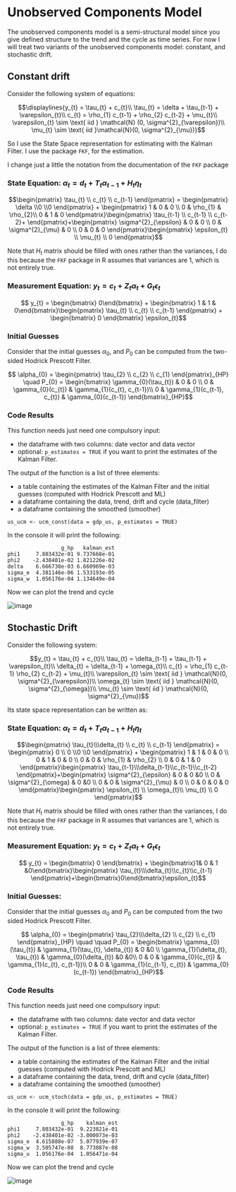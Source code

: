 # Unobserved Components Model

The unobserved components model is a semi-structural model since you give defined structure to the trend and the cycle as time series. For now I will treat two variants of the unobserved components model: constant, and stochastic drift. 

## Constant drift

Consider the following system of equations:

```math
\displaylines{y_{t} = \tau_{t} + c_{t}\\

\tau_{t} = \delta + \tau_{t-1} + \varepsilon_{t}\\

c_{t} = \rho_{1} c_{t-1} + \rho_{2} c_{t-2} + \mu_{t}\\

\varepsilon_{t} \sim \text{ iid } \mathcal{N} (0, \sigma^{2}_{\varepsilon})\\

\mu_{t} \sim \text{ iid }\mathcal{N}(0, \sigma^{2}_{\mu})}
```

So I use the State Space representation for estimating with the Kalman Filter. I use the package `FKF`, for the estimation. 

I change just a little the notation from the documentation of the `FKF` package

### State Equation: $\alpha_{t} = d_{t} + T_{t} \alpha_{t-1} + H_{t} \eta_{t}$

```math
\begin{pmatrix}
    \tau_{t} \\  c_{t} \\ c_{t-1}
    \end{pmatrix} = \begin{pmatrix}
    \delta \\0 \\0
    \end{pmatrix} + \begin{pmatrix}
    1 & 0 & 0 \\
    0 & \rho_{1} & \rho_{2}\\
    0 & 1 & 0
    \end{pmatrix}\begin{pmatrix}
    \tau_{t-1} \\ c_{t-1} \\ c_{t-2}+
    \end{pmatrix}+\begin{pmatrix}
    \sigma^{2}_{\epsilon} & 0 & 0 \\
    0 & \sigma^{2}_{\mu} & 0 \\
    0 & 0 & 0
    \end{pmatrix}\begin{pmatrix}
    \epsilon_{t} \\  \mu_{t} \\ 0
    \end{pmatrix}
```

Note that $H_{t}$ matrix should be filled with ones rather than the variances, I do this because the `FKF` package in R assumes that variances are 1, which is not entirely true.

### Measurement Equation: $y_{t} = c_{t} + Z_{t} \alpha_{t} + G_{t} \epsilon_{t}$

```math
 y_{t} = \begin{bmatrix} 0\end{bmatrix} + \begin{bmatrix} 1 & 1 & 0\end{bmatrix}\begin{pmatrix} \tau_{t} \\ c_{t} \\ c_{t-1} \end{pmatrix} + \begin{bmatrix} 0 \end{bmatrix} \epsilon_{t}
 ```
### Initial Guesses
Consider that the initial guesses $\alpha_{0}$, and $P_{0}$ can be computed from the two-sided Hodrick Prescott Filter.

```math
 \alpha_{0} =  \begin{pmatrix}
    \tau_{2} \\ c_{2} \\ c_{1}
    \end{pmatrix}_{HP} \quad 
    P_{0} = \begin{bmatrix} 
    \gamma_{0}(\tau_{t}) & 0 & 0 \\
    0 & \gamma_{0}(c_{t}) & \gamma_{1}(c_{t}, c_{t-1})\\
    0 & \gamma_{1}(c_{t-1}, c_{t}) & \gamma_{0}(c_{t-1})
    \end{bmatrix}_{HP}
```

### Code Results 

This function needs just need one compulsory input:
- the dataframe with two columns: date vector and data vector
- optional: `p_estimates = TRUE` if you want to print the estimates of the Kalman Filter. 


The output of the function is a list of three elements:
- a table containing the estimates of the Kalman Filter and the initial guesses (computed with Hodrick Prescott and ML)
- a dataframe containing the data, trend, drift and cycle (data_filter)
- a dataframe containing the smoothed (smoother)
```
us_ucm <- ucm_const(data = gdp_us, p_estimates = TRUE)
```

In the console it will print the following:

```
                 g_hp   kalman_est
phi1     7.803432e-01 9.737668e-01
phi2    -2.438401e-02 1.821226e-02
delta    6.666738e-03 6.660969e-03
sigma_e  4.381146e-06 1.533193e-05
sigma_w  1.056176e-04 1.134649e-04
```

Now we can plot the trend and cycle

![image](https://user-images.githubusercontent.com/103344273/194805570-1bc2088e-0dec-4e9b-a801-2c83d84ec4b8.png)



## Stochastic Drift

Consider the following system:

```math
y_{t} = \tau_{t} + c_{t}\\
\tau_{t} = \delta_{t-1} + \tau_{t-1} + \varepsilon_{t}\\
\delta_{t} = \delta_{t-1} + \omega_{t}\\
c_{t} = \rho_{1} c_{t-1} \rho_{2} c_{t-2} + \mu_{t}\\
\varepsilon_{t} \sim \text{ iid } \mathcal{N}(0, \sigma^{2}_{\varepsilon})\\
\omega_{t} \sim \text{ iid } \mathcal{N}(0, \sigma^{2}_{\omega})\\
\mu_{t} \sim \text{ iid } \mathcal{N}(0, \sigma^{2}_{\mu})
```
Its state space representation can be written as:

### State Equation: $\alpha_{t} = d_{t} + T_{t} \alpha_{t-1} + H_{t}\eta_{t}$

```math
\begin{pmatrix}
    \tau_{t}\\\delta_{t} \\ c_{t} \\ c_{t-1}
    \end{pmatrix} =  \begin{pmatrix}
    0 \\ 0 \\0 \\0
    \end{pmatrix} + \begin{pmatrix}
    1 & 1 & 0 & 0 \\
    0 & 1 & 0 & 0 \\
    0 & 0 & \rho_{1} & \rho_{2} \\
    0 & 0 & 1 & 0
    \end{pmatrix}\begin{pmatrix}
    \tau_{t-1}\\\delta_{t-1}\\c_{t-1}\\c_{t-2}
    \end{pmatrix}+\begin{pmatrix}
    \sigma^{2}_{\epsilon} & 0 & 0 &0 \\
    0 & \sigma^{2}_{\omega} & 0 &0 \\
    0 & 0 & \sigma^{2}_{\mu} & 0 \\
    0 & 0 & 0 & 0
    \end{pmatrix}\begin{pmatrix}
    \epsilon_{t} \\ \omega_{t}\\ \mu_{t} \\ 0
    \end{pmatrix}
```
Note that $H_{t}$ matrix should be filled with ones rather than the variances, I do this because the `FKF` package in R assumes that variances are 1, which is not entirely true.

### Measurement Equation: $y_{t} = c_{t} + Z_{t}\alpha_{t} + G_{t} \epsilon_{t}$

```math
 y_{t} = \begin{bmatrix} 0 \end{bmatrix} + \begin{bmatrix}1& 0 & 1 &0\end{bmatrix}\begin{pmatrix}
    \tau_{t}\\\delta_{t}\\c_{t}\\c_{t-1}
    \end{pmatrix}+\begin{bmatrix}0\end{bmatrix}\epsilon_{t}
```

### Initial Guesses:
Consider that the initial guesses $\alpha_0$ and $P_{0}$ can be computed from the two sided Hodrick Prescott Filter.

```math
 \alpha_{0} = \begin{pmatrix}
    \tau_{2}\\\delta_{2} \\ c_{2} \\ c_{1}
    \end{pmatrix}_{HP} \quad \quad P_{0} = \begin{bmatrix}
    \gamma_{0}(\tau_{t}) & \gamma_{1}(\tau_{t}, \delta_{t}) & 0 &0 \\
    \gamma_{1}(\delta_{t}, \tau_{t}) & \gamma_{0}(\delta_{t}) &0 &0\\
    0 & 0 & \gamma_{0}(c_{t}) & \gamma_{1}(c_{t}, c_{t-1})\\
    0 & 0 & \gamma_{1}(c_{t-1}, c_{t}) & \gamma_{0}(c_{t-1})
    \end{bmatrix}_{HP}
```

### Code Results 

This function needs just need one compulsory input:
- the dataframe with two columns: date vector and data vector
- optional: `p_estimates = TRUE` if you want to print the estimates of the Kalman Filter. 


The output of the function is a list of three elements:
- a table containing the estimates of the Kalman Filter and the initial guesses (computed with Hodrick Prescott and ML)
- a dataframe containing the data, trend, drift and cycle (data_filter)
- a dataframe containing the smoothed (smoother)
```
us_ucm <- ucm_stoch(data = gdp_us, p_estimates = TRUE)
```

In the console it will print the following:

```
                 g_hp    kalman_est
phi1     7.803432e-01  9.223821e-01
phi2    -2.438401e-02 -3.000073e-03
sigma_e  4.615888e-07  5.077939e-07
sigma_w  3.505747e-08  8.773087e-08
sigma_u  1.056176e-04  1.056471e-04
```

Now we can plot the trend and cycle

![image](https://user-images.githubusercontent.com/103344273/194805693-619697e1-e7c6-45d8-8479-b78e306f84a6.png)
